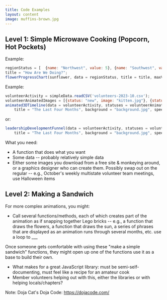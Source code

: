 ```yaml
---
title: Code Examples
layout: content
image: muffins-brown.jpg
---
```




## Level 1: Simple Microwave Cooking (Popcorn, Hot Pockets)

Example:
```javascript
regionStatus = [  {name: "Northwest", value: 5}, {name: "Southwest", value: 3}, {name: East", value: 6}];
title = "How Are We Doing?";
flowerProgressChart(sunflower, data = regionStatus, title = title, maxValue = 7);
```

Example:
```javascript
volunteerActivity = simpleData.readCSV('volunteers-2023-10.csv');
volunteerAnimatedImages = [{status: "new", image: "kitten.jpg"}, {status: "dropped-out", image: "ruhroh.jpg"}, {status: "existing", image: "cat.jpg"}, {status: "new-leader", image: "lion.jpg"}];
animated3DTimeline(data = volunteerActivity, statuses = volunteerAnimatedImages,
	title = "The Last Four Months", background = "background.jpg", speed = 5, verticalSpaceBetweenImages = 10);
```

or:
```javascript
leadershipDevelopmentFunnel(data = volunteerActivity, statuses = volunteerAnimatedImages,
	title = "The Last Four Months", background = "background.jpg", speed = 5, verticalSpaceBetweenImages = 10);
```

What you need:
- A function that does what you want
- Some data -- probably relatively simple data
- Either some images you download from a free site & monkeying around, or a graphics designer who can create them. Possibly swap out on the regular -- e.g., October's weekly multistate volunteer team meetings, use Halloween items

## Level 2: Making a Sandwich

For more complex animations, you might:
- Call several functions/methods, each of which creates part of the animation as if snapping together Lego bricks -- e.g., a function that draws the flowers, a function that draws the sun, a series of phrases that are displayed as an animation runs through several months, etc.
use a loop to ___

Once someone gets comfortable with using these "make a simple sandwich" functions, they might open up one of the functions use it as a base to build their own.


- What makes for a great JavaScript library: must be semi-self-documenting, must feel like a recipe for an amateur cook
- Member volunteers helping out with this, either the libraries or with helping locals/chapters?

Note: Doja Cat's Doja Code: https://dojacode.com/

